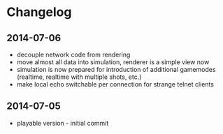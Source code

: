 Changelog
=========

2014-07-06
----------

 * decouple network code from rendering
 * move almost all data into simulation, renderer is a simple view now
 * simulation is now prepared for introduction of additional gamemodes (realtime, realtime with multiple shots, etc.)
 * make local echo switchable per connection for strange telnet clients

2014-07-05
----------

 * playable version - initial commit
